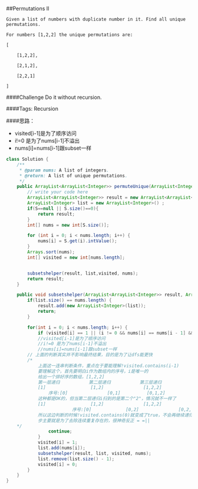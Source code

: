 ##Permutations II

	Given a list of numbers with duplicate number in it. Find all unique permutations.

	For numbers [1,2,2] the unique permutations are:

	[

	    [1,2,2],

	    [2,1,2],

	    [2,2,1]

	]

####Challenge
Do it without recursion.

####Tags: Recursion

####思路：
- visited[i-1]是为了顺序访问
- i!=0 是为了nums[i-1]不溢出
- nums[i]=nums[i-1]跟subset一样

```java
class Solution {
    /**
     * @param nums: A list of integers.
     * @return: A list of unique permutations.
     */
    public ArrayList<ArrayList<Integer>> permuteUnique(ArrayList<Integer> S) {
		// write your code here
		ArrayList<ArrayList<Integer>> result = new ArrayList<ArrayList<Integer>>();
		ArrayList<Integer> list = new ArrayList<Integer>() ;
		if(S==null || S.size()==0){
			return result;
		}
		int[] nums = new int[S.size()];

		for (int i = 0; i < nums.length; i++) {
			nums[i] = S.get(i).intValue();
		}
		Arrays.sort(nums);
		int[] visited = new int[nums.length];


		subsetshelper(result, list,visited, nums);
		return result;
	}

	public void subsetshelper(ArrayList<ArrayList<Integer>> result, ArrayList<Integer> list, int[] visited, int[] nums) {
        if(list.size() == nums.length) {
            result.add(new ArrayList<Integer>(list));
            return;
        }

        for(int i = 0; i < nums.length; i++) {
            if (visited[i] == 1 || (i != 0 && nums[i] == nums[i - 1] && visited[i - 1] == 0)){
            //visited[i-1]是为了顺序访问
            //i!=0 是为了nums[i-1]不溢出
            //nums[i]=nums[i-1]跟subset一样
		// 上面的判断其实并不影响最终结果，目的是为了让dfs能更快
		/*
			上面这一连串判断条件，重点在于要能理解!visited.contains(i-1)
			要理解这个，首先要明白i作为数组内的序号，i是唯一的
			给出一个排好序的数组，[1,2,2]
			第一层递归			第二层递归			第三层递归
			[1]					[1,2]				[1,2,2]
		        序号:[0]				 [0,1]			[0,1,2]
			这种都是OK的，但当第二层递归i扫到的是第二个"2"，情况就不一样了
			[1]					[1,2]				[1,2,2]
                         序号:[0]				[0,2]				[0,2,1]
			所以这边判断的时候!visited.contains(0)就变成了true，不会再继续递归下去，跳出循环
			步主要就是为了去除连续重复存在的，很神奇反正 = =||
	*/
				continue;
			}
            visited[i] = 1;
            list.add(nums[i]);
            subsetshelper(result, list, visited, nums);
            list.remove(list.size() - 1);
            visited[i] = 0;
        }
    }
}

```
